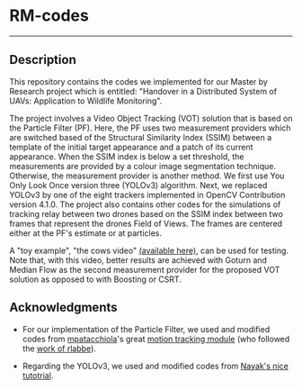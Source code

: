 # RM-codes
----------

Description
-----------
This repository contains the codes we implemented for our Master by Research project which is entitled: "Handover in a Distributed System of UAVs: Application to Wildlife Monitoring".

The project involves a Video Object Tracking (VOT) solution that is based on the Particle Filter (PF). Here, the PF uses two measurement providers which are switched based of the Structural Similarity Index (SSIM) between a template of the initial target appearance and a patch of its current appearance. When the SSIM index is below a set threshold, the measurements are provided by a colour image segmentation technique. Otherwise, the measurement provider is another method. We first use You Only Look Once version three (YOLOv3) algorithm. Next, we replaced YOLOv3 by one of the eight trackers implemented in OpenCV Contribution version 4.1.0. The project also contains other codes for the simulations of tracking relay between two drones based on the SSIM index between two frames that represent the drones Field of Views. The frames are centered either at the PF's estimate or at particles. 

A "toy example", "the cows video" [(available here)](https://github.com/mpatacchiola/deepgaze/blob/master/examples/ex_particle_filter_object_tracking_video/cows.avi), can be used for testing. Note that, with this video, better results are achieved with Goturn and Median Flow as the second measurement provider for the proposed VOT solution as opposed to with Boosting or CSRT. 

Acknowledgments 
----------------
- For our implementation of the Particle Filter, we used and modified codes from [mpatacchiola](https://github.com/mpatacchiola)'s great [motion tracking module](https://github.com/mpatacchiola/deepgaze/blob/master/deepgaze/motion_tracking.py) (who followed the [work of rlabbe](https://github.com/rlabbe/Kalman-and-Bayesian-Filters-in-Python)).

- Regarding the YOLOv3, we used and modified codes from [Nayak's nice tutotrial](https://www.learnopencv.com/deep-learning-based-object-detection-using-yolov3-with-opencv-python-c/).
